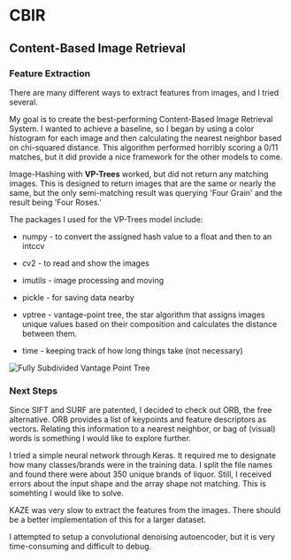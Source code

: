# CBIR
## Content-Based Image Retrieval

### Feature Extraction

There are many different ways to extract features from images, and I tried several. 
  
My goal is to create the best-performing Content-Based Image Retrieval System. I wanted to achieve a baseline, so I began by using a color histogram for each image and then calculating the nearest neighbor based on chi-squared distance. This algorithm performed horribly scoring a 0/11 matches, but it did provide a nice framework for the other models to come. 
 
Image-Hashing with **VP-Trees** worked, but did not return any matching images. This is designed to return images that are the same or nearly the same, but the only semi-matching result was querying 'Four Grain' and the result being 'Four Roses.'

The packages I used for the VP-Trees model include:

* numpy - to convert the assigned hash value to a float and then to an intccv

* cv2 - to read and show the images

* imutils - image processing and moving

* pickle - for saving data nearby

* vptree - vantage-point tree, the star algorithm that assigns images unique values based on their composition and calculates the distance between them. 

* time - keeping track of how long things take (not necessary) 

![Fully Subdivided Vantage Point Tree](https://i.imgur.com/141xhIo.png)

### Next Steps

Since SIFT and SURF are patented, I decided to check out ORB, the free alternative. ORB provides a list of keypoints and feature descriptors as vectors. Relating this information to a nearest neighbor, or bag of (visual) words is something I would like to explore further. 
 
I tried a simple neural network through Keras. It required me to designate how many classes/brands were in the training data. I split the file names and found there were about 350 unique brands of liquor. Still, I received errors about the input shape and the array shape not matching. This is somehting I would like to solve. 

KAZE was very slow to extract the features from the images. There should be a better implementation of this for a larger dataset. 

I attempted to setup a convolutional denoising autoencoder, but it is very time-consuming and difficult to debug. 

